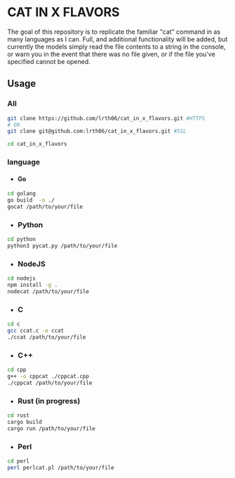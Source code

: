 # CAT IN X FLAVORS

The goal of this repository is to replicate the familiar "cat" command in as many languages as I can. Full, and additional functionality will be added, but currently the models simply read the file contents to a string in the console, or warn you in the event that there was no file given, or if the file you've specified cannot be opened.

## Usage

### All

``` bash
git clone https://github.com/lrth06/cat_in_x_flavors.git #HTTPS
# OR
git clone git@github.com:lrth06/cat_in_x_flavors.git #SSL

cd cat_in_x_flavors
```

### language

- #### Go
  
``` bash
cd golang
go build  -o ./
gocat /path/to/your/file
```

- ### Python

``` bash
cd python
python3 pycat.py /path/to/your/file
```

- ### NodeJS

```bash
cd nodejs
npm install -g .
nodecat /path/to/your/file
```

- ### C
  
``` bash
cd c
gcc ccat.c -o ccat
./ccat /path/to/your/file
```

- ### C++
  
```bash
cd cpp
g++ -o cppcat ./cppcat.cpp
./cppcat /path/to/your/file
```

- ### Rust (in progress)

```bash
cd rust
cargo build
cargo run /path/to/your/file
```

- ### Perl

```bash
cd perl
perl perlcat.pl /path/to/your/file
```
